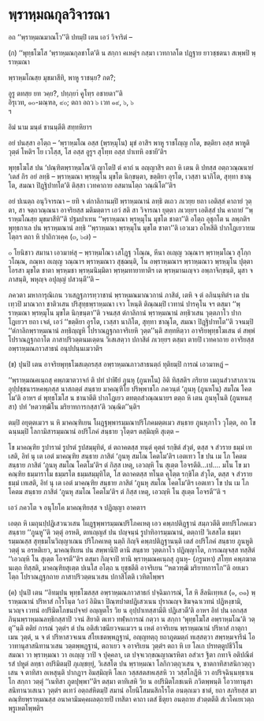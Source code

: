 <h1>พฺราหฺมณกุลวิจารณา</h1>
<p> อถ ‘‘พฺราหฺมณมาณโว’’ติ ปทมฺปิ เตน เอวํ วิจาริตํ –</p>


<p>(ก) ‘‘พุทฺธโฆโส ‘พฺราหฺมณกุลชาโต’ติ น สกฺกา คเหตุํฯ กสฺมา เวทกาลโต ปฎฺฐาย ยาวชฺชตนา สเพฺพปิ พฺราหฺมณา</p>


<p>
พฺราหฺมโณสฺย มุขมาสีทิ, พาหู ราชนฺย? กต?;  
  
อูรู ตทสฺย ยท วคฺย?, ปทฺภฺยาํ คูโทฺร อชายตา’’ติ  
อิรุเวท, ๑๐-มณฺฑล, ๙๐; ตถา อถว ๖ เวท ๑๙, ๖, ๖  
ฯ  
</p>
  
<p>อิมํ  นาม มนฺตํ ชานนฺตีติ สทฺทหิยาฯ</p>


<p>อยํ ปนสฺสา อโตฺถ – ‘พฺราหฺมโณ อสฺส (พฺรหฺมุโน) มุขํ อาสิฯ พาหู ราชโญฺญ กโต, ขตฺติยา อสฺส พาหูติ วุตฺตํ โหติฯ โย เวโสฺส, โส อสฺส อูรูฯ สุโทฺท อสฺส ปาเทหิ อชายี’ติฯ</p>


<p>พุทฺธโฆโส ปน ‘ปณฺฑิตพฺราหฺมโณ’ติ ญาโตปิ ตํ คาถํ น อญฺญาสิฯ ตถา หิ เตน ติ ปทสฺส อตฺถวณฺณนายํ ‘เตสํ กิร อยํ ลทฺธิ – พฺราหฺมณา พฺรหฺมุโน มุขโต นิกฺขนฺตา, ขตฺติยา อุรโต, เวสฺสา นาภิโต, สุทฺทา ชาณุโต, สมณา ปิฎฺฐิปาทโต’ติ  ติสฺสา เวทคาถาย อสมานโตฺถ วณฺณิโต’’ติฯ</p>


<p>อยํ ปเนตฺถ อนุวิจารณา – ยทิ จ ตํกาลิกานมฺปิ พฺราหฺมณานํ ลทฺธิ ตเถว ภเวยฺย ยถา เอติสฺสํ คาถายํ วุตฺตา, สา จตฺถวณฺณนา อาจริยสฺส มติมตฺตาฯ เอวํ สติ สา วิจารณา ยุตฺตา ภเวยฺยฯ เอติสฺสํ ปน คาถายํ ‘‘พฺราหฺมโณสฺย มุขมาสีทิ’’ติ ปฐมปาเทน ‘‘พฺราหฺมณา พฺรหฺมุโน มุขโต ชาตา’’ติ อโตฺถ อุชุกโต น ลพฺภติฯ พุทฺธกาเล ปน พฺราหฺมณานํ ลทฺธิ ‘‘พฺราหฺมณา พฺรหฺมุโน มุขโต ชาตา’’ติ เอวเมว อโหสีติ ปากโฎเยวายมโตฺถฯ ตถา หิ  ปาถิกวเคฺค  (๓, ๖๗) –</p>

๐ โยนิชาว สมานา เอวมาหํสุ – พฺราหฺมโณว เสโฎฺฐ วโณฺณ, หีนา อเญฺญ วณฺณาฯ พฺราหฺมโณว สุโกฺก วโณฺณ, กณฺหา อเญฺญ วณฺณาฯ พฺราหฺมณาว สุชฺฌนฺติ, โน อพฺราหฺมณาฯ พฺราหฺมณาว พฺรหฺมุโน ปุตฺตา โอรสา มุขโต ชาตา พฺรหฺมชา พฺรหฺมนิมฺมิตา พฺรหฺมทายาทาติฯ เต พฺรหฺมานเญฺจว อพฺภาจิกฺขนฺติ, มุสา จ ภาสนฺติ, พหุญฺจ อปุญฺญํ ปสวนฺตี’’ติ –</p>


<p>ภควตา มหาการุณิเกน วาเสฎฺฐภารทฺวาชานํ พฺราหฺมณมาณวกานํ ภาสิตํ, เตหิ จ ตํ อภินนฺทิตํฯ เต ปน เทฺวปิ มาณวกา ชาติวเสน ปริสุทฺธพฺราหฺมณา เจว โหนฺติ ติณฺณมฺปิ เวทานํ ปารคุโน จฯ ตสฺมา ‘‘พฺราหฺมณา พฺรหฺมุโน มุขโต นิกฺขนฺตา’’ติ วจนสฺส ตํกาลิกานํ พฺราหฺมณานํ ลทฺธิวเสน วุตฺตภาโว ปากโฎเยวฯ ยถา เจตํ, เอวํ ‘‘ขตฺติยา อุรโต, เวสฺสา นาภิโต, สุทฺทา ชาณุโต, สมณา ปิฎฺฐิปาทโต’’ติ วจนมฺปิ ‘‘ตํกาลิกพฺราหฺมณานํ ลทฺธิญฺญูหิ โปราณฎฺฐกถาจริเยหิ วุตฺต’’นฺติ สทฺทหิตฺวา อาจริยพุทฺธโฆเสน ตํ สพฺพํ โปราณฎฺฐกถาโต ภาสาปริวตฺตนมเตฺตน วิเสเสตฺวา ปกาสิตํ ภเวยฺยฯ ตสฺมา ตายปิ เวทคาถาย อาจริยสฺส อพฺราหฺมณภาวสาธนํ อนุปปนฺนเมวาติฯ</p>


<p>(ข) ปุนปิ เตน อาจริยพุทฺธโฆสเตฺถรสฺส อพฺราหฺมณภาวสาธนตฺถํ ทุติยมฺปิ การณํ เอวมาหฎํ –</p>


<p>‘‘พฺราหฺมณคเนฺถสุ คพฺภฆาตวาจกํ ติ ปทํ ปาฬิยํ ภูนหุ (ภูนหโน) อิติ ทิสฺสติฯ  ภริยาย เมถุนสํวาสาภาเวน อุปฺปชฺชนารหคพฺภสฺส นาสกตฺตํ สนฺธาย มาคณฺฑิโย ปริพฺพาชโก ภควนฺตํ ‘ภูนหุ (ภูนหโน) สมโณ โคตโม’ติ  อาหฯ ตํ พุทฺธโฆโส น ชานาตีติ ปากโฎเยว ตทตฺถสํวณฺณนายฯ ตตฺถ หิ เตน ภูนหุโนติ (ภูนหนสฺสา) ปทํ ‘หตวฑฺฒิโน มริยาทการกสฺสา’ติ  วณฺณิต’’นฺติฯ</p>


<p>ตมฺปิ อยุตฺตเมวฯ น หิ มาคณฺฑิเยน โผฎฺฐพฺพารมฺมณาปริโภคมตฺตเมว สนฺธาย ภูนหุภาโว วุโตฺต, อถ โข ฉนฺนมฺปิ โลกามิสารมฺมณานํ อปริโภคํ สนฺธาย วุโตฺตฯ ตสฺมิญฺหิ สุเตฺต –</p>

 โข มาคณฺฑิย รูปารามํ รูปรตํ รูปสมฺมุทิตํ, ตํ ตถาคตสฺส ทนฺตํ คุตฺตํ รกฺขิตํ สํวุตํ, ตสฺส จ สํวราย ธมฺมํ เทเสติ, อิทํ นุ เต เอตํ มาคณฺฑิย สนฺธาย ภาสิตํ ‘ภูนหุ สมโณ โคตโม’ติฯ เอตเทว โข ปน เม โภ โคตม สนฺธาย ภาสิตํ ‘ภูนหุ สมโณ โคตโม’ติฯ ตํ กิสฺส เหตุ, เอวญฺหิ โน สุเตฺต โอจรตีติ…เป.… มโน โข มาคณฺฑิย ธมฺมาราโม ธมฺมรโต ธมฺมสมฺมุทิโต, โส ตถาคตสฺส ทโนฺต คุโตฺต รกฺขิโต สํวุโต, ตสฺส จ สํวราย ธมฺมํ เทเสติ, อิทํ นุ เต เอตํ มาคณฺฑิย สนฺธาย ภาสิตํ ‘ภูนหุ สมโณ โคตโม’ติฯ เอตเทว โข ปน เม โภ โคตม สนฺธาย ภาสิตํ ‘ภูนหุ สมโณ โคตโม’ติฯ ตํ กิสฺส เหตุ, เอวญฺหิ โน สุเตฺต โอจรตี’’ติ ฯ</p>


<p>เอวํ ภควโต จ อนุโยโค มาคณฺฑิยสฺส จ ปฎิญฺญา อาคตาฯ</p>


<p>เอตฺถ หิ เมถุนปฺปฎิเสวนวเสน โผฎฺฐพฺพารมฺมณปริโภคเหตุ เอว คพฺภปติฎฺฐานํ สมฺภวตีติ ตทปริโภคเมว สนฺธาย ‘‘ภูนหู’’ติ วตฺตุํ อรหติ, ตทเญฺญสํ ปน ปญฺจนฺนํ รูปาทิอารมฺมณานํ, ตตฺถาปิ วิเสสโต ธมฺมารมฺมณสฺส สุทฺธมโนวิญฺญาเณน ปริโภคเหตุ นตฺถิ กิญฺจิ คพฺภปติฎฺฐานนฺติ เตสํ อปริโภคํ สนฺธาย ภูนหูติ วตฺตุํ น อรหติเยว, มาคณฺฑิเยน ปน สพฺพานิปิ ตานิ สนฺธาย วุตฺตภาโว ปฎิญฺญาโต, การณญฺจสฺส ทสฺสิตํ ‘‘เอวญฺหิ โน สุเตฺต โอจรตี’’ติฯ ตสฺมา กิญฺจาปิ ทานิ พฺราหฺมณคเนฺถสุ ภูนหุ- (ภฺรูนหา) สโทฺท คพฺภฆาตนเตฺถ ทิสฺสติ, มาคณฺฑิยสุเตฺต ปเนโส อโตฺถ น ยุชฺชตีติ อาจริเยน ‘‘หตวฑฺฒิ มริยาทการโก’’ติ อยเมวโตฺถ โปราณฎฺฐกถาย ภาสาปริวตฺตนวเสน ปกาสิโตติ เวทิตโพฺพฯ</p>


<p>(ค) ปุนปิ เตน ‘‘อิทมฺปน พุทฺธโฆสสฺส อพฺราหฺมณภาวสาธกํ ปจฺฉิมการณํ, โส หิ  สีลนิเทฺทเส (๑, ๓๑) พฺราหฺมณานํ ปริหาสํ กโรโนฺต ‘เอวํ อิมินา ปิณฺฑปาตปฎิเสวเนน ปุราณญฺจ ชิฆจฺฉาเวทนํ ปฎิหงฺขามิ, นวญฺจ เวทนํ อปริมิตโภชนปจฺจยํ  อญฺญตโร  วิย น อุปฺปาเทสฺสามีติ ปฎิเสวตี’ติ อาหฯ อิทํ ปน เอกสฺส ภินฺนพฺราหฺมณลทฺธิกสฺสาปิ วจนํ สิยาติ ตเทว ทฬฺหการณํ กตฺวา น สกฺกา ‘พุทฺธโฆโส อพฺราหฺมโณ’ติ วตฺตุ’’นฺติ ตติยํ การณํ วุตฺตํฯ ตํ ปน อติสํเวชนียวจนเมวฯ น เหตํ อาจริเยน พฺราหฺมณานํ ปริหาสํ กาตุกาเมน วุตฺตํ, น จ ตํ ปริหาสวจเนน สํโยเชตพฺพฎฺฐานํ, อญฺญทตฺถุ ยถาภูตมตฺถํ ทเสฺสตฺวา สพฺรหฺมจารีนํ โอวาทานุสาสนิทานวเสน วตฺตพฺพฎฺฐานํ, ตถาเยว จ อาจริเยน วุตฺตํฯ ตถา หิ เย โลเก ปรทตฺตูปชีวิโน สมณา วา พฺราหฺมณา วา อเญฺญ วาปิ จ ปุคฺคลา, เต ปจฺจเวกฺขณญาณรหิตา อสํวเร ฐิตา กทาจิ อติปณีตํ รสํ ปหูตํ ลทฺธา อปริมิตมฺปิ ภุเญฺชยฺยุํ, วิเสสโต ปน พฺราหฺมณา โลกิกวตฺถุวเสน จ, ชาตกาทิสาสนิกวตฺถุวเสน จ ตาทิสา อเหสุนฺติ ปากฎาฯ อิมสฺมิญฺหิ โลเก วสฺสสตสหเสฺสหิ วา วสฺสโกฎีหิ วา อปริจฺฉินฺนทฺธาเน โก สกฺกา วตฺตุํ ‘‘เนทิสา ภูตปุพฺพา’’ติฯ ตสฺมา ตาทิเสหิ วิย น อปริมิตโภชเนหิ ภวิตพฺพนฺติ โอวาทานุสาสนิทานวเสเนว วุตฺตํฯ ตเทวํ อตฺถสํหิตมฺปิ สมานํ อโยนิโสมนสิกโรโต อนตฺถเมว ชาตํ, ยถา สภริยสฺส มาคณฺฑิยพฺราหฺมณสฺส อนาคามิมคฺคผลตฺถายปิ เทสิตา คาถา  เตสํ ธีตุยา อนตฺถาย สํวตฺตตีติ สํเวโคเยเวตฺถ พฺรูเหตโพฺพติฯ</p>





